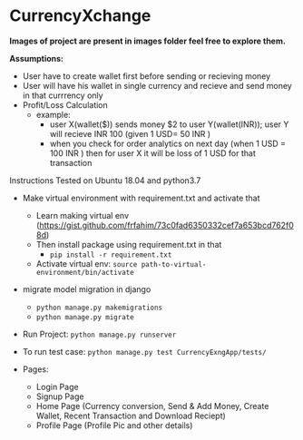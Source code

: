 # CurrencyXchange

**Images of project are present in images folder feel free to explore them.**

**Assumptions:**
   - User have to create wallet first before sending or recieving money
   - User will have his wallet in single currency and recieve and send money in that currrency only
   - Profit/Loss Calculation
      - example: 
         - user X(wallet($)) sends money $2 to user Y(wallet(INR)); user Y will recieve INR 100 (given 1 USD= 50 INR )
         - when you check for order analytics on next day (when 1 USD = 100 INR ) then for user X it will be loss of 1 USD for that transaction

Instructions Tested on Ubuntu 18.04 and python3.7

- Make virtual environment with requirement.txt and activate that
   - Learn making virtual env (https://gist.github.com/frfahim/73c0fad6350332cef7a653bcd762f08d)
   - Then install package using requirement.txt in that
      - ```pip install -r requirement.txt```
   - Activate virtual env: ```source path-to-virtual-environment/bin/activate```
   
- migrate model migration in django
   - ```python manage.py makemigrations```
   - ```python manage.py migrate```

- Run Project: ```python manage.py runserver```

- To run test case: ```python manage.py test CurrencyExngApp/tests/```
- Pages:
  - Login Page
  - Signup Page
  - Home Page (Currency conversion, Send & Add Money, Create Wallet, Recent Transaction and Download Reciept)
  - Profile Page (Profile Pic and other details)

   
